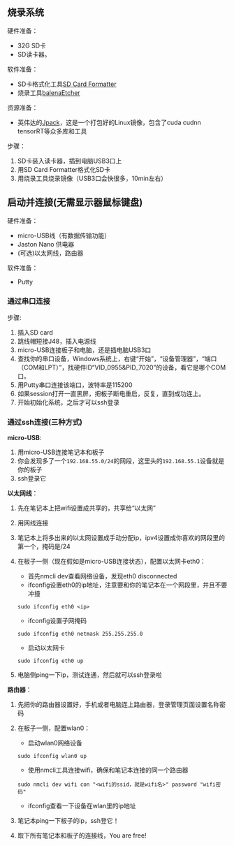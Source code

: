 ## 烧录系统

硬件准备：
- 32G SD卡
- SD读卡器。

软件准备：
- SD卡格式化工具[SD Card Formatter](https://www.sdcard.org/downloads/formatter/)
- 烧录工具[balenaEtcher](https://etcher.balena.io/)

资源准备：
- 英伟达的[Jpack](https://developer.nvidia.cn/jetson-nano-sd-card-image)，这是一个打包好的Linux镜像，包含了cuda cudnn tensorRT等众多库和工具

步骤：
1. SD卡装入读卡器，插到电脑USB3口上
2. 用SD Card Formatter格式化SD卡
3. 用烧录工具烧录镜像（USB3口会快很多，10min左右）

## 启动并连接(无需显示器鼠标键盘)

硬件准备：
- micro-USB线（有数据传输功能）
- Jaston Nano 供电器
- (可选)以太网线，路由器

软件准备：
- Putty

### 通过串口连接

步骤:
1. 插入SD card
2. 跳线帽短接J48，插入电源线
3. micro-USB连接板子和电脑，还是插电脑USB3口
4. 查找你的串口设备，Windows系统上，右键“开始”，“设备管理器”，“端口（COM和LPT）”，找硬件ID“VID_0955&PID_7020”的设备，看它是哪个COM口。
5. 用Putty串口连接该端口，波特率是115200
7. 如果session打开一直黑屏，把板子断电重启，反复，直到成功连上。
6. 开始初始化系统，之后才可以ssh登录

### 通过ssh连接(三种方式)

**micro-USB**:
1. 用micro-USB连接笔记本和板子
2. 你会发现多了一个`192.168.55.0/24`的网段，这里头的`192.168.55.1`设备就是你的板子
3. ssh登录它

**以太网线**：
1. 先在笔记本上把wifi设置成共享的，共享给“以太网”
2. 用网线连接
3. 笔记本上将多出来的以太网设置成手动分配ip，ipv4设置成你喜欢的网段里的第一个，掩码是/24
4. 在板子一侧（现在假如是micro-USB连接状态），配置以太网卡eth0：
    - 首先nmcli dev查看网络设备，发现eth0 disconnected
    - ifconfig设置eth0的ip地址，注意要和你的笔记本在一个网段里，并且不要冲撞

    ```sudo ifconfig eth0 <ip>```

    - ifconfig设置子网掩码

    ```sudo ifconfig eth0 netmask 255.255.255.0```

    - 启动以太网卡

    ```sudo ifconfig eth0 up```

5. 电脑侧ping一下ip，测试连通，然后就可以ssh登录啦

**路由器**：
1. 先把你的路由器设置好，手机或者电脑连上路由器，登录管理页面设置名称密码
2. 在板子一侧，配置wlan0：
    - 启动wlan0网络设备

    ```sudo ifconfig wlan0 up```

    - 使用nmcli工具连接wifi，确保和笔记本连接的同一个路由器

    ```sudo nmcli dev wifi con "<wifi的ssid，就是wifi名>" password "wifi密码"```

    - ifconfig查看一下设备在wlan里的ip地址
3. 笔记本ping一下板子的ip，ssh登它！
4. 取下所有笔记本和板子的连接线，You are free!

